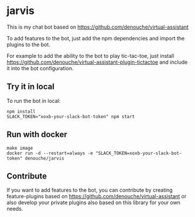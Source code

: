 # jarvis

This is my chat bot based on https://github.com/denouche/virtual-assistant

To add features to the bot, just add the npm dependencies and import the plugins to the bot.

For example to add the ability to the bot to play tic-tac-toe, just install https://github.com/denouche/virtual-assistant-plugin-tictactoe and include it into the bot configuration.

## Try it in local

To run the bot in local:

```
npm install
SLACK_TOKEN="xoxb-your-slack-bot-token" npm start
```

## Run with docker

```
make image
docker run -d --restart=always -e "SLACK_TOKEN=xoxb-your-slack-bot-token" denouche/jarvis
```

## Contribute

If you want to add features to the bot, you can contribute by creating feature-plugins based on https://github.com/denouche/virtual-assistant or also develop your private plugins also based on this library for your own needs.
